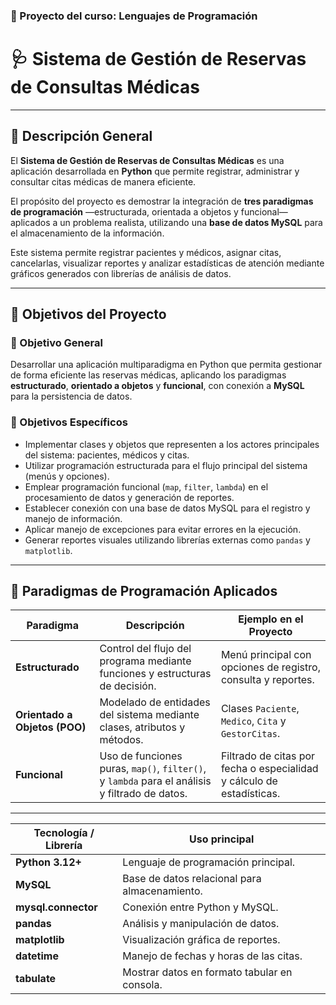 ### 📘 Proyecto del curso: Lenguajes de Programación  
# 🩺 Sistema de Gestión de Reservas de Consultas Médicas

---

## 📖 Descripción General

El **Sistema de Gestión de Reservas de Consultas Médicas** es una aplicación desarrollada en **Python** que permite registrar, administrar y consultar citas médicas de manera eficiente.  

El propósito del proyecto es demostrar la integración de **tres paradigmas de programación** —estructurada, orientada a objetos y funcional— aplicados a un problema realista, utilizando una **base de datos MySQL** para el almacenamiento de la información.

Este sistema permite registrar pacientes y médicos, asignar citas, cancelarlas, visualizar reportes y analizar estadísticas de atención mediante gráficos generados con librerías de análisis de datos.

---

## 🎯 Objetivos del Proyecto

### 🔹 Objetivo General
Desarrollar una aplicación multiparadigma en Python que permita gestionar de forma eficiente las reservas médicas, aplicando los paradigmas **estructurado**, **orientado a objetos** y **funcional**, con conexión a **MySQL** para la persistencia de datos.

### 🔹 Objetivos Específicos
- Implementar clases y objetos que representen a los actores principales del sistema: pacientes, médicos y citas.  
- Utilizar programación estructurada para el flujo principal del sistema (menús y opciones).  
- Emplear programación funcional (`map`, `filter`, `lambda`) en el procesamiento de datos y generación de reportes.  
- Establecer conexión con una base de datos MySQL para el registro y manejo de información.  
- Aplicar manejo de excepciones para evitar errores en la ejecución.  
- Generar reportes visuales utilizando librerías externas como `pandas` y `matplotlib`.

---

## 🧠 Paradigmas de Programación Aplicados

| Paradigma | Descripción | Ejemplo en el Proyecto |
|------------|--------------|------------------------|
| **Estructurado** | Control del flujo del programa mediante funciones y estructuras de decisión. | Menú principal con opciones de registro, consulta y reportes. |
| **Orientado a Objetos (POO)** | Modelado de entidades del sistema mediante clases, atributos y métodos. | Clases `Paciente`, `Medico`, `Cita` y `GestorCitas`. |
| **Funcional** | Uso de funciones puras, `map()`, `filter()`, y `lambda` para el análisis y filtrado de datos. | Filtrado de citas por fecha o especialidad y cálculo de estadísticas. |

---

| Tecnología / Librería | Uso principal                                 |
| ---------------------- | --------------------------------------------- |
| **Python 3.12+**       | Lenguaje de programación principal.           |
| **MySQL**              | Base de datos relacional para almacenamiento. |
| **mysql.connector**    | Conexión entre Python y MySQL.                |
| **pandas**             | Análisis y manipulación de datos.             |
| **matplotlib**         | Visualización gráfica de reportes.            |
| **datetime**           | Manejo de fechas y horas de las citas.        |
| **tabulate**           | Mostrar datos en formato tabular en consola.  |


